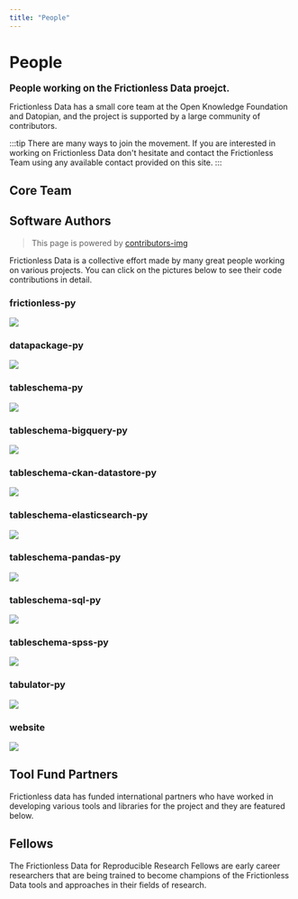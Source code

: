 ```yaml
---
title: "People"
---
```


# People

<big><strong>People working on the Frictionless Data proejct.</strong></big>

Frictionless Data has a small core team at the Open Knowledge Foundation and Datopian, and the project is supported by a large community of contributors.

:::tip
There are many ways to join the movement. If you are interested in working on Frictionless Data don't hesitate and contact the Frictionless Team using any available contact provided on this site.
:::

## Core Team

<div class= "flex flex-row">
		<TeamProfile
			v-for="profile in team"
			:key="profile.name"
			:profile="profile" />
</div>

## Software Authors

> This page is powered by [contributors-img](https://contributors-img.web.app)

Frictionless Data is a collective effort made by many great people working on various projects. You can click on the pictures below to see their code contributions in detail.

### frictionless-py

<a href="https://github.com/frictionlessdata/frictionless-py/graphs/contributors">
  <img src="https://contributors-img.web.app/image?repo=frictionlessdata/frictionless-py" />
</a>

### datapackage-py

<a href="https://github.com/frictionlessdata/datapackage-py/graphs/contributors">
  <img src="https://contributors-img.web.app/image?repo=frictionlessdata/datapackage-py" />
</a>

### tableschema-py

<a href="https://github.com/frictionlessdata/tableschema-py/graphs/contributors">
  <img src="https://contributors-img.web.app/image?repo=frictionlessdata/tableschema-py" />
</a>

### tableschema-bigquery-py

<a href="https://github.com/frictionlessdata/tableschema-bigquery-py/graphs/contributors">
  <img src="https://contributors-img.web.app/image?repo=frictionlessdata/tableschema-bigquery-py" />
</a>

### tableschema-ckan-datastore-py

<a href="https://github.com/frictionlessdata/tableschema-ckan-datastore-py/graphs/contributors">
  <img src="https://contributors-img.web.app/image?repo=frictionlessdata/tableschema-ckan-datastore-py" />
</a>

### tableschema-elasticsearch-py

<a href="https://github.com/frictionlessdata/tableschema-elasticsearch-py/graphs/contributors">
  <img src="https://contributors-img.web.app/image?repo=frictionlessdata/tableschema-elasticsearch-py" />
</a>

### tableschema-pandas-py

<a href="https://github.com/frictionlessdata/tableschema-pandas-py/graphs/contributors">
  <img src="https://contributors-img.web.app/image?repo=frictionlessdata/tableschema-pandas-py" />
</a>

### tableschema-sql-py

<a href="https://github.com/frictionlessdata/tableschema-sql-py/graphs/contributors">
  <img src="https://contributors-img.web.app/image?repo=frictionlessdata/tableschema-sql-py" />
</a>

### tableschema-spss-py

<a href="https://github.com/frictionlessdata/tableschema-spss-py/graphs/contributors">
  <img src="https://contributors-img.web.app/image?repo=frictionlessdata/tableschema-spss-py" />
</a>

### tabulator-py

<a href="https://github.com/frictionlessdata/tabulator-py/graphs/contributors">
  <img src="https://contributors-img.web.app/image?repo=frictionlessdata/tabulator-py" />
</a>

### website
<a href="https://github.com/frictionlessdata/website/graphs/contributors">
  <img src="https://contrib.rocks/image?repo=frictionlessdata/website" />
</a>

## Tool Fund Partners

Frictionless data has funded international partners who have worked in developing various tools and libraries for the project and they are featured below.
<div class= "flex flex-wrap flex-row">
	<TeamProfile
	  v-for="profile in toolFundPartners"
	  :key="profile.name"
	  :profile="profile"/>
</div>

## Fellows

The Frictionless Data for Reproducible Research Fellows are early career researchers that are being trained to become champions of the Frictionless Data tools and approaches in their fields of research.

<div class= "features flex flex-wrap flex-row">
	<TeamProfile
		v-for="profile in fellows"
		:key="profile.name"
		:profile="profile" />
</div>

<script>
// import data from './data.json'

var team = [{
	name: 'Rufus Pollock',
	city: 'Paris, France',
	languages: ['en', 'fr'],
	github: 'rufuspollock',
	work: {
		role: 'Creator',
		org: 'Frictionless Data'
	},
	reposOfficial: [
		'datopian/*'
	],
}]


team = team.concat([
	{
		name: 'Evgeny Karev',
		city: 'Moscow, Russia',
		languages: ['en', 'ru'],
		github: 'roll',
		work: {
			role: 'Technical Lead',
			org: 'Frictionless Data'
		},
		reposOfficial: [
			'okfn/*'
		]
	}	
])

team = team.concat([
	{
		name: 'Sara Petti',
		city: 'Hamburg, Germany',
		languages: ['en', 'it'],
		github: 'sapetti9',
		work: {
			role: 'Community Manager',
			org: 'Frictionless Data'
		},
		reposOfficial: [
			'okfn/*'
		]
	}	
])

team = team.concat([
	{
		name: 'Lilly Winfree',
		city: 'Austin, TX',
		languages: ['en'],
		github: 'lwinfree',
		work: {
			role: 'Product Manager',
			org: 'Frictionless Data'
		},
		reposOfficial: [
			'okfn/*'
		]
	}	
])


var toolFundPartners = [
	{
		name: 'Stephen Eglen',
		city: 'UK',
    github: 'sje30',
		work: {
      role: 'Tool Fund 2020 Grantee'
		},
		reposOfficial: [
			'https://sje30.github.io/'
		]
	}
]

toolFundPartners = toolFundPartners.concat([
	{
	  name: 'Asura Enkhbayar',
		city: 'Canada',
		github: 'Bubblbu',
		work: {
			role: 'Tool Fund 2020 Grantee'
		},
		reposOfficial: [
			'Bubblbu/metrics-in-context'
		]
	}
])

toolFundPartners = toolFundPartners.concat([
	{
	  name: 'Carles Pina i Estany',
		city: 'Spain',
		github: 'cpina',
		work: {
			role: 'Tool Fund 2020 Grantee'
		},
		reposOfficial: [
			'frictionlessdata/schema-collaboration'
		]
	}
])

toolFundPartners = toolFundPartners.concat([
	{
	  name: 'Simon Tyrrell and Xingdong Bian',
		city: 'UK',
		github: 'billyfish',
		work: {
			role: 'Tool Fund 2020 Grantee'
		},
		reposOfficial: [
			'billyfish/eirods-dav#frictionless-data-support', 'TGAC/ckan-frictionlessdata'
		]
	}
])

toolFundPartners = toolFundPartners.concat([
	{
	  name: 'Nikhil Vats',
		city: 'India',
		github: 'Nikhil-Vats',
		work: {
			role: 'Tool Fund 2020 Grantee'
		},
		reposOfficial: [
			'intermine/im-docs/blob/master/docs/webapp/frictionless/index.md'
		]
	}
])

toolFundPartners = toolFundPartners.concat([
	{
	  name: 'André Heughebaert',
		city: 'Belgium',
		github: 'andrejjh',
		work: {
			role: 'Tool Fund 2019 Grantee'
		},
		reposOfficial: [
			'frictionlessdata/FrictionlessDarwinCore'
		]
	}
])

toolFundPartners = toolFundPartners.concat([
	{
	  name: 'João Alexandre Peschanski',
		city: 'Brasil',
		github: 'neuromat',
		work: {
			role: 'Tool Fund 2019 Grantee'
		},
		reposOfficial: [
			'neuromat/nes'
		]
	}
])

toolFundPartners = toolFundPartners.concat([
	{
	  name: 'Greg Bloom',
		city: 'USA',
		github: 'greggish',
		work: {
			role: 'Tool Fund 2019 Grantee'
		},
		reposOfficial: [
			'openreferral/'
		]
	}
])

toolFundPartners = toolFundPartners.concat([
	{
	  name: 'Shelby Switzer',
		city: 'USA',
		github: 'switzersc',
		work: {
			role: 'Tool Fund 2019 Grantee'
		},
		reposOfficial: [
			'openreferral/'
		]
	}
])

toolFundPartners = toolFundPartners.concat([
	{
		name: 'Stephan Max',
		city: 'Germany',
		github: 'stephanmax',
		work: {
			role: 'Tool Fund 2019 Grantee'
		},
		reposOfficial: [
			'frictionlessdata/googlesheets-datapackage-tools'
		]
	}
])

toolFundPartners = toolFundPartners.concat([
	{
		name: 'Oleg Lavrovsky',
		city: 'Switzerland',
		github: 'loleg',
		work: {
			role: 'Tool Fund 2017 Grantee'
		},
		reposOfficial: [
			'loleg/DataPackage.jl'
		]
	}
])

toolFundPartners = toolFundPartners.concat([
	{
		name: 'Matt Thompson',
		city: 'UK',
		github: 'cblop',
		work: {
			role: 'Tool Fund 2017 Grantee'
		},
		reposOfficial: [
			'frictionlessdata/datapackage-clj', 'frictionlessdata/tableschema-clj'
		]
	}
])

toolFundPartners = toolFundPartners.concat([
	{
	  name: 'Georges Labrèche',
		city: 'Germany',
		github: 'georgeslabreche',
		work: {
			role: 'Tool Fund 2017 Grantee'
		},
		reposOfficial: [
			'frictionlessdata/datapackage-java', 'frictionlessdata/tableschema-java'
		]
	}
])

toolFundPartners = toolFundPartners.concat([
	{
	  name: 'Ori Hoch',
		city: 'Israel',
		github: 'OriHoch',
		work: {
			role: 'Tool Fund 2017 Grantee'
		},
		reposOfficial: [
			'frictionlessdata/tableschema-php', 'frictionlessdata/datapackage-php'
		]
	}
])

toolFundPartners = toolFundPartners.concat([
	{
	  name: 'Daniel Fireman',
		city: 'Brasil',
		github: 'danielfireman',
		work: {
			role: 'Tool Fund 2017 Grantee'
		},
		reposOfficial: [
			'frictionlessdata/datapackage-go', 'frictionlessdata/tableschema-go'
		]
	}
])

toolFundPartners = toolFundPartners.concat([
	{
		name: 'Open Knowledge Greece',
		city: 'Greece',
		github: 'okgreece',
		work: {
			role: 'Tool Fund 2017 Grantee'
		},
		reposOfficial: [
			'frictionlessdata/datapackage-r', 'frictionlessdata/tableschema-r'
		]
	}
])


var fellows = [
	{
		name: 'Kate Bowie',
		city: 'USA',
		github: 'katebowie',
		work: {
      role: 'Reproducible Research Fellow 2020-2021'
		},
	}
]
fellows = fellows.concat([
	{
		name: 'Katerina Drakoulaki',
		city: 'Greece',
		github: 'KDrakoulaki',
		work: {
      role: 'Reproducible Research Fellow 2020-2021'
		},
	}
])

fellows = fellows.concat([
	{
		name: 'Daniel Alcalà López',
		city: 'Spain',
		github: 'danalclop',
		work: {
      role: 'Reproducible Research Fellow 2020-2021'
		},
	}
])

fellows = fellows.concat([
	{
		name: 'Jacqueline Maasch',
		city: 'USA',
		github: 'jmaasch',
		work: {
      role: 'Reproducible Research Fellow 2020-2021'
		},
	}
])

fellows = fellows.concat([
	{
		name: 'Evelyn Night',
		city: 'Kenya',
		github: 'E-night',
		work: {
      role: 'Reproducible Research Fellow 2020-2021'
		},
	}
])

fellows = fellows.concat([
	{
		name: 'Anne Lee Steele',
		city: 'Switzerland',
		github: 'aleesteele',
		work: {
      role: 'Reproducible Research Fellow 2020-2021'
		},
	}
])

fellows = fellows.concat([
	{
		name: 'Sam Wilairat',
		city: 'USA',
		github: 'swilairat',
		work: {
      role: 'Reproducible Research Fellow 2020-2021'
		},
	}
])

fellows = fellows.concat([
	{
		name: 'Monica Granados',
		city: 'Canada',
		github: 'Monsauce',
		work: {
      role: 'Reproducible Research Fellow 2019-2020'
		},
	}
])

fellows = fellows.concat([
	{
		name: 'Selene Yang',
		city: 'Paraguay',
		github: 'seleneyang',
		work: {
      role: 'Reproducible Research Fellow 2019-2020'
		},
	}
])

fellows = fellows.concat([
	{
		name: 'Daniel Ouso',
		city: 'Nigeria',
		github: 'ousodaniel',
		work: {
      role: 'Reproducible Research Fellow 2019-2020'
		},
	}
])

fellows = fellows.concat([
	{
		name: 'Lily Zhao',
		city: 'USA',
		github: 'lilyzzhao',
		work: {
      role: 'Reproducible Research Fellow 2019-2020'
		},
	}
])

export default {
  data () {
		return {
			team,
			toolFundPartners,
			fellows,
		}
  }
}
</script>

<style>
	.fluer {
		padding-left: 1rem;
	}

	.flex {
		justify-content: space-around;
	}
</style>
